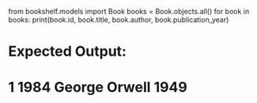 from bookshelf.models import Book
books = Book.objects.all()
for book in books:
print(book.id, book.title, book.author, book.publication_year)

# Expected Output:

# 1 1984 George Orwell 1949
